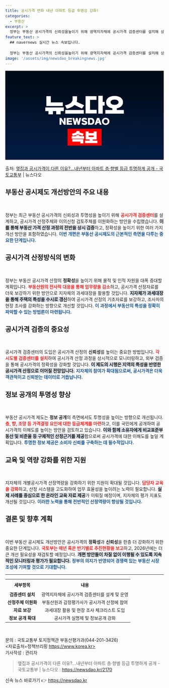```yaml
---
title: 공시가격 변화 내년 아파트 등급 투명성 강화!
categories:
  - 부동산
excerpt: >
  정부는 부동산 공시가격의 신뢰성을높이기 위해 광역지자체에 공시가격 검증센터를 설치해 상시 모니터링하고, 공시…
feature_text: >
  ## navernews 실시간 뉴스 속보입니다.

  정부는 부동산 공시가격의 신뢰성을높이기 위해 광역지자체에 공시가격 검증센터를 설치해 상시 모니터링하고, 공시…
image: '/assets/img/newsdao_breakingnews.jpg'
---
```


![뉴스다오 속보](/assets/img/newsdao_breakingnews.jpg)

<p>출처: <a href="https://newsdao.kr/2170" rel="dofollow">옆집과 공시가격이 다른 이유?…내년부터 아파트 층·향별 등급 투명하게 공개 - 국토교통부</a> | 뉴스다오</p>

<h2 data-ke-size="size26">부동산 공시제도 개선방안의 주요 내용</h2>

<p data-ke-size="size16">&nbsp;</p>

정부는 최근 부동산 공시가격의 신뢰성과 투명성을 높이기 위해 <b><span style="color: #ee2323;">공시가격 검증센터</span></b>를 설계하고, 공시가격 산정주체와 이의신청 검토주체를 이원화하는 방안을 수립했습니다. <b><span style="background-color: #21538527;">이를 통해 부동산 가격 산정 과정의 전반을 상시 검증</span></b>하고, 정확성을 높이기 위한 여러 가지 개선 방안을 포함하였습니다. <b><span style="color: #1a5490;">이번 개편은 부동산 공시제도의 근본적인 측면을 다루는 중요한 단계입니다.</span></b>

<h2 data-ke-size="size26">공시가격 산정방식의 변화</h2>

<p data-ke-size="size16">&nbsp;</p>

정부는 부동산 공시가격 산정의 <b>정확성</b>을 높이기 위해 물적 및 인적 자원을 대폭 증대할 계획입니다. <b><span style="color: #ee2323;">부동산원의 전사적 대응을 통해 업무량을 감소</span></b>하고, 공시가격 산정자료를 더욱 보강하기 위한 방안으로 지자체의 과세대장을 활용할 것입니다. <b><span style="background-color: #21538527;">지자체가 과세대장을 통해 주택의 특성을 수시로 갱신</span></b>하여 공시가격 산정의 기초자료를 보강하고, 조사자의 현장 조사를 강화하는 방향으로 개선할 것입니다. <b><span style="color: #1a5490;">이 과정에서 부동산의 특성을 정확히 파악할 수 있는 방법론이 마련됩니다.</span></b>

<h2 data-ke-size="size26">공시가격 검증의 중요성</h2>

<p data-ke-size="size16">&nbsp;</p>

공시가격 검증센터의 도입은 공시가격 산정의 <b>신뢰성</b>를 높이는 중요한 방법입니다. <b><span style="color: #ee2323;">각 시도별 검증센터를 설치</span></b>하여 공시가격 산정 과정을 상시적으로 모니터링하고, 외부 검증을 통해 공시가격의 정확성을 강화할 것입니다. <b><span style="background-color: #21538527;">이 제도의 시행은 지역의 특성을 반영한 공시가격 산정으로 이어질 전망입니다.</span></b> <b><span style="color: #1a5490;">지자체의 참여가 확대됨으로써, 공시가격은 더욱 객관적이고 신뢰받는 데이터로 거듭납니다.</span></b>

<h2 data-ke-size="size26">정보 공개의 투명성 향상</h2>

<p data-ke-size="size16">&nbsp;</p>

부동산 공시가격 제도는 <b>정보 공개</b>의 측면에서도 투명성을 높이는 방향으로 개선됩니다. <b><span style="color: #ee2323;">층, 향, 조망 등 가격결정 요인에 대한 등급체계를 마련</span></b>하고, 이를 국민에게 공개하여 공시가격의 이해도를 높이는 방안을 검토하고 있습니다. <b><span style="background-color: #21538527;">이와 함께 소유자에게 비교표준부동산 및 비준율 등 구체적인 산정근거를 제공</span></b>함으로써 공시가격에 대한 이해도를 높일 계획입니다. <b><span style="color: #1a5490;">투명한 정보 제공은 소비자 신뢰를 구축하는 데 필수적입니다.</span></b>

<h2 data-ke-size="size26">교육 및 역량 강화를 위한 지원</h2>

<p data-ke-size="size16">&nbsp;</p>

지자체의 개별공시가격 산정역량을 강화하기 위한 지원이 확대될 것입니다. <b><span style="color: #ee2323;">담당자 교육을 강화</span></b>하고, 산정 시스템을 고도화하여 업무 효율성을 높이려는 노력이 필요합니다. <b><span style="background-color: #21538527;">실제 사례를 중심으로 한 온라인 교육 자료 제공</span></b>가 이뤄질 예정이며, 지자체의 평가 지표도 개선될 것입니다. <b><span style="color: #1a5490;">이러한 노력을 통해 전반적인 산정역량이 향상될 것입니다.</span></b>

<h2 data-ke-size="size26">결론 및 향후 계획</h2>

<p data-ke-size="size16">&nbsp;</p>

이번 부동산 공시제도 개선방안은 공시가격의 <b>정확성</b>과 <b>신뢰성</b>을 한층 더 강화하기 위한 중요한 단계입니다. <b><span style="color: #ee2323;">국토부는 매년 혹은 반기별로 추진현황을 보고</span></b>하고, 2026년에는 더 큰 개선 필요성을 재검토할 예정입니다. <b><span style="background-color: #21538527;">개편 방안들이 차질 없이 이행될 수 있도록 지속적인 모니터링과 평가가 필요합니다.</span></b> <b><span style="color: #1a5490;">정부의 의지가 반영되어 경쟁력 있는 부동산 시장 조성에 기여할 것으로 기대합니다.</span></b>

<hr>

<table style="width: 100%; border-collapse: collapse;">
  <tr>
    <th style="text-align: center; height: 28px;"><b>세부항목</b></th>
    <th style="text-align: center; height: 28px;"><b>내용</b></th>
  </tr>
  <tr>
    <td style="text-align: center; height: 17px;"><b>검증센터 설치</b></td>
    <td style="text-align: center; height: 17px;">광역지자체에 공시가격 검증센터를 설계 및 운영</td>
  </tr>
  <tr>
    <td style="text-align: center; height: 17px;"><b>산정주체 이원화</b></td>
    <td style="text-align: center; height: 17px;">부동산원과 감정평가사가 공시가격 산정에 참여</td>
  </tr>
  <tr>
    <td style="text-align: center; height: 17px;"><b>자료 보강</b></td>
    <td style="text-align: center; height: 17px;">과세대장 활용 및 현장 조사 체크리스트 도입</td>
  </tr>
  <tr>
    <td style="text-align: center; height: 17px;"><b>정보 공개 확대</b></td>
    <td style="text-align: center; height: 17px;">공시가격 실명제 및 정보공개 강화</td>
  </tr>
</table>

<p data-ke-size="size16">&nbsp;</p>

문의 : 국토교통부 토지정책관 부동산평가과(044-201-3426)  
<자료출처=정책브리핑 https://www.korea.kr>  
기사작성 : 관리자  
<blockquote>옆집과 공시가격이 다른 이유?…내년부터 아파트 층·향별 등급 투명하게 공개 - 국토교통부 | 뉴스다오  : <a href="https://newsdao.kr/2170">https://newsdao.kr/2170</a></blockquote> 

신속 뉴스 바로가기 👉 <a href="https://newsdao.kr" rel="dofollow">https://newsdao.kr</a>


